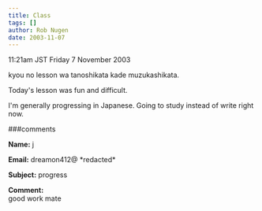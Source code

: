 ```yaml
---
title: Class
tags: []
author: Rob Nugen
date: 2003-11-07
---
```


<p class=date>11:21am JST Friday 7 November 2003</p>

<p>kyou no lesson wa tanoshikata kade muzukashikata.</p>

<p>Today's lesson was fun and difficult.</p>

<p>I'm generally progressing in Japanese.  Going to study instead of
write right now.</p>

###comments

<p><b>Name:</b> j

<p><b>Email:</b> dreamon412@ *redacted*

<p><b>Subject:</b> progress

<p><b>Comment:</b>
<br>good work mate

